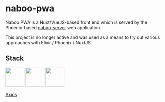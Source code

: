 # naboo-pwa

Naboo PWA is a Nuxt/VueJS-based front end which is served by the Phoenix-based [naboo-server](https://github.com/DaveMuirhead/naboo-server) web application.

This project is no longer active and was used as a means to try out various approaches with Elixir / Phoenix / NuxtJS.

## Stack

<img src="https://vuejs.org/images/nuxt.png" height="60" />

<img src="https://vuejs.org/images/logo.png" height="60" />

<img src="https://vuejs.org/images/vuetify.png" height="60" />

<a href="https://github.com/axios/axios">Axios</a>
